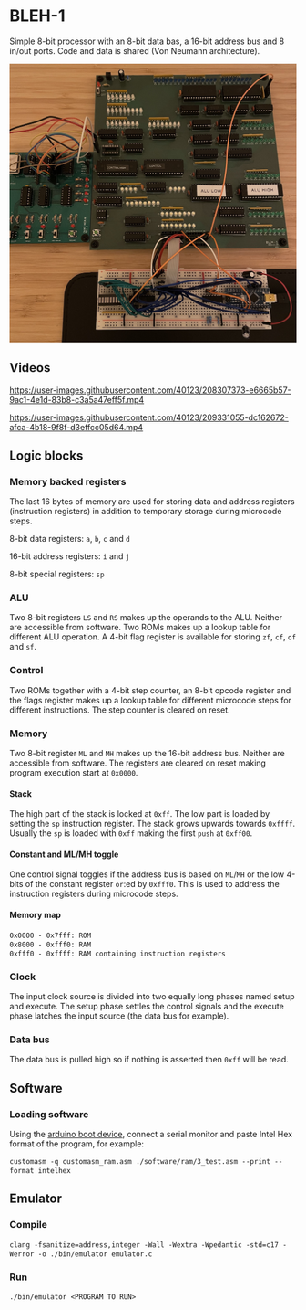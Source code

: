 # BLEH-1

Simple 8-bit processor with an 8-bit data bas, a 16-bit address bus and 8 in/out ports. Code and data is shared (Von Neumann architecture).

![BLEH-1](./media/BLEH-1.jpg?raw=true "BLEH-1")

## Videos

https://user-images.githubusercontent.com/40123/208307373-e6665b57-9ac1-4e1d-83b8-c3a5a47eff5f.mp4

https://user-images.githubusercontent.com/40123/209331055-dc162672-afca-4b18-9f8f-d3effcc05d64.mp4

## Logic blocks

### Memory backed registers

The last 16 bytes of memory are used for storing data and address registers (instruction registers) in addition to temporary storage during microcode steps.

8-bit data registers: `a`, `b`, `c` and `d`

16-bit address registers: `i` and `j`

8-bit special registers: `sp`

### ALU

Two 8-bit registers `LS` and `RS` makes up the operands to the ALU. Neither are accessible from software. Two ROMs makes up a lookup table for different ALU operation. A 4-bit flag register is available for storing `zf`, `cf`, `of` and `sf`.

### Control

Two ROMs together with a 4-bit step counter, an 8-bit opcode register and the flags register makes up a lookup table for different microcode steps for different instructions. The step counter is cleared on reset.

### Memory

Two 8-bit register `ML` and `MH` makes up the 16-bit address bus. Neither are accessible from software. The registers are cleared on reset making program execution start at `0x0000`.

#### Stack

The high part of the stack is locked at `0xff`. The low part is loaded by setting the `sp` instruction register. The stack grows upwards towards `0xffff`. Usually the `sp` is loaded with `0xff` making the first `push` at `0xff00`.

#### Constant and ML/MH toggle

One control signal toggles if the address bus is based on `ML`/`MH` or the low 4-bits of the constant register `or`:ed by `0xfff0`. This is used to address the instruction registers during microcode steps.

#### Memory map

    0x0000 - 0x7fff: ROM
    0x8000 - 0xfff0: RAM
    0xfff0 - 0xffff: RAM containing instruction registers

### Clock

The input clock source is divided into two equally long phases named setup and execute. The setup phase settles the control signals and the execute phase latches the input source (the data bus for example).

### Data bus

The data bus is pulled high so if nothing is asserted then `0xff` will be read.

## Software

### Loading software

Using the [arduino boot device](./arduino/BootDeviceSketch/BootDeviceSketch.ino), connect a serial monitor and paste Intel Hex format of the program, for example:

    customasm -q customasm_ram.asm ./software/ram/3_test.asm --print --format intelhex


## Emulator

### Compile

    clang -fsanitize=address,integer -Wall -Wextra -Wpedantic -std=c17 -Werror -o ./bin/emulator emulator.c

### Run

    ./bin/emulator <PROGRAM TO RUN>
